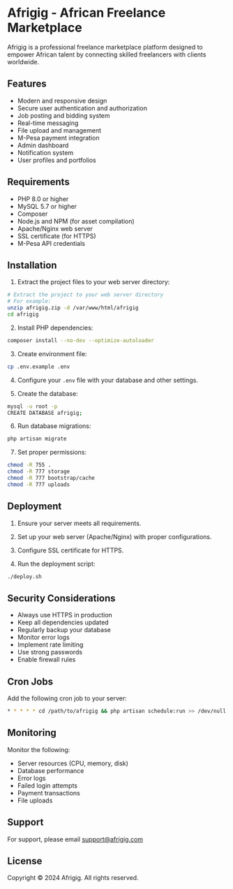 # Afrigig - African Freelance Marketplace

Afrigig is a professional freelance marketplace platform designed to empower African talent by connecting skilled freelancers with clients worldwide.

## Features

- Modern and responsive design
- Secure user authentication and authorization
- Job posting and bidding system
- Real-time messaging
- File upload and management
- M-Pesa payment integration
- Admin dashboard
- Notification system
- User profiles and portfolios

## Requirements

- PHP 8.0 or higher
- MySQL 5.7 or higher
- Composer
- Node.js and NPM (for asset compilation)
- Apache/Nginx web server
- SSL certificate (for HTTPS)
- M-Pesa API credentials

## Installation

1. Extract the project files to your web server directory:

```bash
# Extract the project to your web server directory
# For example:
unzip afrigig.zip -d /var/www/html/afrigig
cd afrigig
```

2. Install PHP dependencies:

```bash
composer install --no-dev --optimize-autoloader
```

3. Create environment file:

```bash
cp .env.example .env
```

4. Configure your `.env` file with your database and other settings.

5. Create the database:

```bash
mysql -u root -p
CREATE DATABASE afrigig;
```

6. Run database migrations:

```bash
php artisan migrate
```

7. Set proper permissions:

```bash
chmod -R 755 .
chmod -R 777 storage
chmod -R 777 bootstrap/cache
chmod -R 777 uploads
```

## Deployment

1. Ensure your server meets all requirements.

2. Set up your web server (Apache/Nginx) with proper configurations.

3. Configure SSL certificate for HTTPS.

4. Run the deployment script:

```bash
./deploy.sh
```

## Security Considerations

- Always use HTTPS in production
- Keep all dependencies updated
- Regularly backup your database
- Monitor error logs
- Implement rate limiting
- Use strong passwords
- Enable firewall rules

## Cron Jobs

Add the following cron job to your server:

```bash
* * * * * cd /path/to/afrigig && php artisan schedule:run >> /dev/null 2>&1
```

## Monitoring

Monitor the following:

- Server resources (CPU, memory, disk)
- Database performance
- Error logs
- Failed login attempts
- Payment transactions
- File uploads

## Support

For support, please email support@afrigig.com

## License

Copyright © 2024 Afrigig. All rights reserved.
